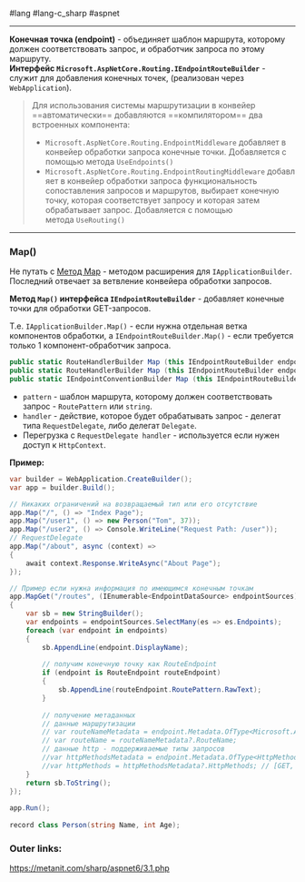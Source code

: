 #lang #lang-c_sharp #aspnet

---
**Конечная точка (endpoint)** - объединяет шаблон маршрута, которому должен соответствовать запрос, и обработчик запроса по этому маршруту.
**Интерфейс `Microsoft.AspNetCore.Routing.IEndpointRouteBuilder`** - служит для добавления конечных точек, (реализован через `WebApplication`).

> Для использования системы маршрутизации в конвейер ==автоматически== добавляются ==компилятором== два встроенных компонента:
> - `Microsoft.AspNetCore.Routing.EndpointMiddleware` добавляет в конвейер обработки запроса конечные точки. Добавляется с помощью метода `UseEndpoints()`
> - `Microsoft.AspNetCore.Routing.EndpointRoutingMiddleware` добавляет в конвейер обработки запроса функциональность сопоставления запросов и маршрутов, выбирает конечную точку, которая соответствует запросу и которая затем обрабатывает запрос. Добавляется с помощью метода `UseRouting()`

---

### Map()

Не путать с [Метод Map](1.%20Languages/C-sharp/_%20ASP.NET/ASP.NET%20Core/1.%20Основы/13.%20Метод%20Map.md) - методом расширения для `IApplicationBuilder`. Последний отвечает за ветвление конвейера обработки запросов.

**Метод `Map()` интерфейса `IEndpointRouteBuilder`** - добавляет конечные точки для обработки GET-запросов.

Т.е. `IApplicationBuilder.Map()` - если нужна отдельная ветка компонентов обработки,
а `IEndpointRouteBuilder.Map()` - если требуется только 1 компонент-обработчик запроса.

```csharp
public static RouteHandlerBuilder Map (this IEndpointRouteBuilder endpoints, RoutePattern pattern, Delegate handler);
public static RouteHandlerBuilder Map (this IEndpointRouteBuilder endpoints, string pattern, Delegate handler);
public static IEndpointConventionBuilder Map (this IEndpointRouteBuilder endpoints, string pattern, RequestDelegate handler);
```
- `pattern` - шаблон маршрута, которому должен соответствовать запрос - `RoutePattern` или `string`.
- `handler` - действие, которое будет обрабатывать запрос - делегат типа `RequestDelegate`, либо делегат `Delegate`.
- Перегрузка с `RequestDelegate handler` - используется если нужен доступ к `HttpContext`.

**Пример:**
```csharp
var builder = WebApplication.CreateBuilder();
var app = builder.Build();

// Никаких ограничений на возвращаемый тип или его отсутствие
app.Map("/", () => "Index Page");
app.Map("/user1", () => new Person("Tom", 37));
app.Map("/user2", () => Console.WriteLine("Request Path: /user"));
// RequestDelegate
app.Map("/about", async (context) =>
{
    await context.Response.WriteAsync("About Page");
});

// Пример если нужна информация по имеющимся конечным точкам
app.MapGet("/routes", (IEnumerable<EndpointDataSource> endpointSources) =>
{
    var sb = new StringBuilder();
    var endpoints = endpointSources.SelectMany(es => es.Endpoints);
    foreach (var endpoint in endpoints)
    {
        sb.AppendLine(endpoint.DisplayName);
 
        // получим конечную точку как RouteEndpoint
        if (endpoint is RouteEndpoint routeEndpoint)
        { 
            sb.AppendLine(routeEndpoint.RoutePattern.RawText);
        }
 
        // получение метаданных
        // данные маршрутизации
        // var routeNameMetadata = endpoint.Metadata.OfType<Microsoft.AspNetCore.Routing.RouteNameMetadata>().FirstOrDefault();
        // var routeName = routeNameMetadata?.RouteName;
        // данные http - поддерживаемые типы запросов
        //var httpMethodsMetadata = endpoint.Metadata.OfType<HttpMethodMetadata>().FirstOrDefault();
        //var httpMethods = httpMethodsMetadata?.HttpMethods; // [GET, POST, ...]
    }
    return sb.ToString();
});
 
app.Run();
 
record class Person(string Name, int Age);
```


### Outer links:
https://metanit.com/sharp/aspnet6/3.1.php